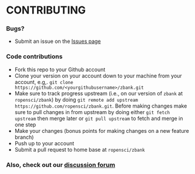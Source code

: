 # CONTRIBUTING #

### Bugs?

* Submit an issue on the [Issues page](https://github.com/ropensci/zbank/issues)

### Code contributions

* Fork this repo to your Github account
* Clone your version on your account down to your machine from your account, e.g,. `git clone https://github.com/<yourgithubusername>/zbank.git`
* Make sure to track progress upstream (i.e., on our version of `zbank` at `ropensci/zbank`) by doing `git remote add upstream https://github.com/ropensci/zbank.git`. Before making changes make sure to pull changes in from upstream by doing either `git fetch upstream` then merge later or `git pull upstream` to fetch and merge in one step
* Make your changes (bonus points for making changes on a new feature branch)
* Push up to your account
* Submit a pull request to home base at `ropensci/zbank`

### Also, check out our [discussion forum](https://discuss.ropensci.org)
